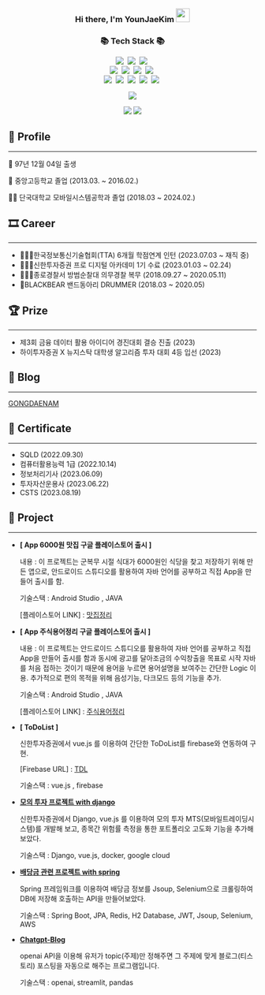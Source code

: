 <h3 align="center">
  <b>Hi there, I'm YounJaeKim</b>
  <img src="https://media.giphy.com/media/hvRJCLFzcasrR4ia7z/giphy.gif" width="28">
</h3>
<h3 align="center">📚 Tech Stack 📚</h3>
<p align="center">
  <img src="https://img.shields.io/badge/Java-007396?style=flat-square&logo=Java&logoColor=white"/></a>&nbsp
  <img src="https://img.shields.io/badge/Python-3766AB?style=flat-square&logo=Python&logoColor=white"/></a>&nbsp 
  <img src="https://img.shields.io/badge/Javascript-ffb13b?style=flat-square&logo=javascript&logoColor=white"/></a>&nbsp 
  <br>
  <img src="https://img.shields.io/badge/Spring-6DB33F?style=flat-square&logo=Spring&logoColor=white"/></a>&nbsp
  <img src="https://img.shields.io/badge/SpringBoot-6DB33F?style=flat-square&logo=SpringBoot&logoColor=white"/></a>&nbsp 
  <img src="https://img.shields.io/badge/Django-092E20?style=flat-square&logo=Django&logoColor=white"/></a>&nbsp
  <img src="https://img.shields.io/badge/Vue.js-4FC08D?style=flat-square&logo=Vue.js&logoColor=white"/></a>&nbsp
  <br>
  <img src="https://img.shields.io/badge/Mysql-E6B91E?style=flat-square&logo=MySql&logoColor=white"/></a>&nbsp 
  <img src="https://img.shields.io/badge/AWS-232F3E?style=flat-square&logo=AmazonAWS&logoColor=white"/></a>&nbsp 
  <img src="https://img.shields.io/badge/Docker-2496ED?style=flat-square&logo=Docker&logoColor=white"/></a>&nbsp 
  <img src="https://img.shields.io/badge/GitHubActions-2088FF?style=flat-square&logo=GitHubActions&logoColor=white"/></a>&nbsp 
  <img src="https://img.shields.io/badge/Jenkins-D24939?style=flat-square&logo=Jenkins&logoColor=white"/></a>&nbsp 
</p>
<p align="center">
  <a href="https://hits.seeyoufarm.com"><img src="https://hits.seeyoufarm.com/api/count/incr/badge.svg?url=https%3A%2F%2Fgithub.com%2Fdatadbs&count_bg=%23F37021&title_bg=%23FFA048&icon=github.svg&icon_color=%23C8C8C8&title=hits&edge_flat=false"/></a>
</p>

<p align="center">
  <a href="https://solved.ac/dj9034kr/"><img src="http://mazassumnida.wtf/api/v2/generate_badge?boj=dj9034kr"/></a>
  <img src = "https://mazandi.herokuapp.com/api?handle=dj9034kr"/>
</p>

## 👦 Profile

---

👶  97년 12월 04일 출생

🏫  중앙고등학교 졸업 (2013.03. ~ 2016.02.)

👨‍🎓  단국대학교 모바일시스템공학과 졸업 (2018.03 ~ 2024.02.)

## 🎞 Career

---
- 👨🏻‍💻한국정보통신기술협회(TTA) 6개월 학점연계 인턴 (2023.07.03 ~ 재직 중)
- 👨🏻‍🎓신한투자증권 프로 디지털 아카데미 1기 수료 (2023.01.03 ~ 02.24)
- 👮🏻‍♀️종로경찰서 방범순찰대 의무경찰 복무 (2018.09.27 ~ 2020.05.11)
- 🥁BLACKBEAR 밴드동아리 DRUMMER (2018.03 ~ 2020.05)

## 🏆 Prize

---

- 제3회 금융 데이터 활용 아이디어 경진대회 결승 진출 (2023)
- 하이투자증권 X 뉴지스탁 대학생 알고리즘 투자 대회 4등 입선 (2023)

## 📝 Blog

---

[GONGDAENAM](https://gongdaenam.tistory.com)


## 📑 Certificate

---

- SQLD (2022.09.30)
- 컴퓨터활용능력 1급 (2022.10.14)
- 정보처리기사 (2023.06.09)
- 투자자산운용사 (2023.06.22)
- CSTS (2023.08.19)

## **🎁 Project**

---
    
- **[ App 6000원 맛집 구글 플레이스토어 출시 ]**
    
    내용 : 이 프로젝트는 군복무 시절 식대가 6000원인 식당을 찾고 저장하기 위해 만든 앱으로, 안드로이드 스튜디오를 활용하여 자바 언어를 공부하고 직접 App을 만들어 출시를 함.
    
    기술스택 : Android Studio , JAVA
    
    [플레이스토어 LINK] : [맛집정리](https://play.google.com/store/apps/details?id=com.findfood.findfood&hl=en_CA&gl=US)
    
- **[ App 주식용어정리 구글 플레이스토어 출시 ]**
    
    내용 : 이 프로젝트는 안드로이드 스튜디오를 활용하여 자바 언어를 공부하고 직접 App을 만들어 출시를 함과 동시에 광고를 달아조금의 수익창출을 목표로 시작 자바를 처음 접하는 것이기 때문에 용어을 누르면 용어설명을 보여주는 간단한 Logic 이용. 추가적으로 편의 목적을 위해 음성기능, 다크모드 등의 기능을 추가.
    
    기술스택 : Android Studio , JAVA
    
    [플레이스토어 LINK] : [주식용어정리](https://play.google.com/store/apps/details?id=com.stock.myapplication1&hl=en_CA&gl=US)
    

- **[ ToDoList ]**
    
    신한투자증권에서 vue.js 를 이용하여 간단한 ToDoList를 firebase와 연동하여 구현.
    
    [Firebase URL] : [TDL](https://my-todo1-81975.web.app/)
    
    기술스택 : vue.js , firebase
    
- **[ 모의 투자 프로젝트 with django ](https://github.com/datadbs/alpha3)**
    
    신한투자증권에서 Django, vue.js 를 이용하여 모의 투자 MTS(모바일트레이딩시스템)를 개발해 보고, 종목간 위험률 측정을 통한 포트폴리오 고도화 기능을 추가해보았다.
    
    기술스택 : Django, vue.js, docker, google cloud
    
- **[ 배당금 관련 프로젝트 with spring ](https://github.com/datadbs/dividend)**
    
    Spring 프레임워크를 이용하여 배당금 정보를 Jsoup, Selenium으로 크롤링하여 DB에 저장해 호출하는 API을 만들어보았다.
    
    기술스택 : Spring Boot, JPA, Redis, H2 Database, JWT, Jsoup, Selenium, AWS
    
    
- **[ Chatgpt-Blog ](https://github.com/datadbs/chatgpt-blog)**
    
    openai API을 이용해 유저가 topic(주제)만 정해주면 그 주제에 맞게 블로그(티스토리) 포스팅을 자동으로 해주는 프로그램입니다.
    
    기술스택 : openai, streamlit, pandas

